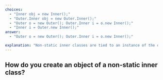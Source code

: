 ```yaml
---
choices:
  - "Inner obj = new Inner();"
  - "Outer.Inner obj = new Outer.Inner();"
  - "Outer o = new Outer(); Outer.Inner i = o.new Inner();"
  - "Inner i = Outer.new Inner();"
answer:
  - "Outer o = new Outer(); Outer.Inner i = o.new Inner();"

explanation: "Non-static inner classes are tied to an instance of the outer class. To create them, you first need an object of the outer class, then instantiate the inner using `o.new Inner()`."
---
```


## How do you create an object of a non-static inner class?

